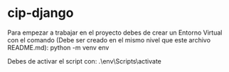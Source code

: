 # cip-django

Para empezar a trabajar en el proyecto debes de crear un Entorno Virtual con el comando (Debe ser creado en el mismo nivel que este archivo README.md):
python -m venv env

Debes de activar el script con:
.\env\Scripts\activate

